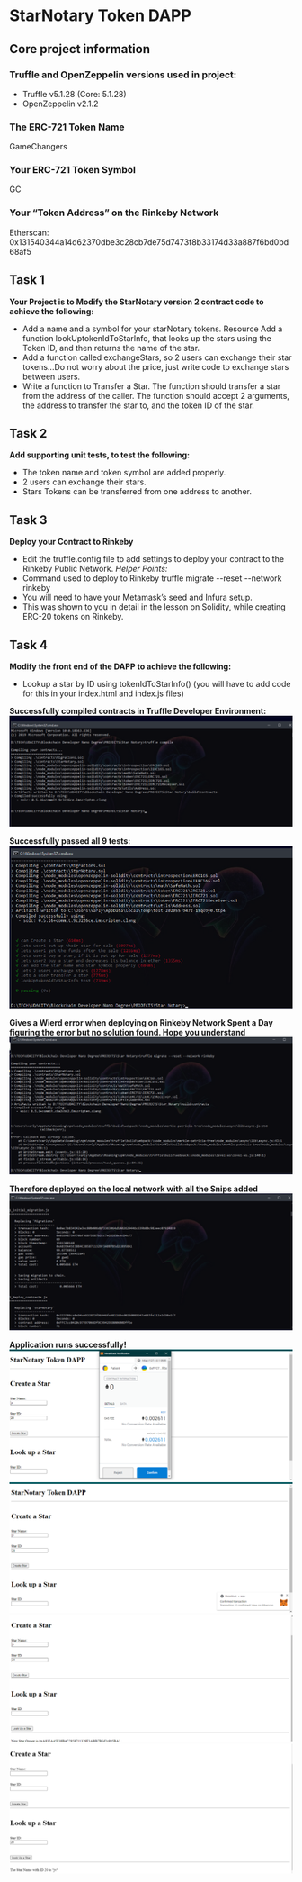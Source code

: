 # StarNotary Token DAPP

## Core project information

### Truffle and OpenZeppelin versions used in project:
- Truffle v5.1.28 (Core: 5.1.28)
- OpenZeppelin v2.1.2

### The ERC-721 Token Name
GameChangers

### Your ERC-721 Token Symbol
GC

### Your “Token Address” on the Rinkeby Network
Etherscan: 0x131540344a14d62370dbe3c28cb7de75d7473f8b33174d33a887f6bd0bd68af5

## Task 1
**Your Project is to Modify the StarNotary version 2 contract code to achieve the following:**
- Add a name and a symbol for your starNotary tokens. Resource
Add a function lookUptokenIdToStarInfo, that looks up the stars using the Token ID, and then returns the name of the star.
- Add a function called exchangeStars, so 2 users can exchange their star tokens...Do not worry about the price, just write code to exchange stars between users.
- Write a function to Transfer a Star. The function should transfer a star from the address of the caller. The function should accept 2 arguments, the address to transfer the star to, and the token ID of the star.

## Task 2
**Add supporting unit tests, to test the following:**
- The token name and token symbol are added properly.
- 2 users can exchange their stars.
- Stars Tokens can be transferred from one address to another.

## Task 3
**Deploy your Contract to Rinkeby**
- Edit the truffle.config file to add settings to deploy your contract to the Rinkeby Public Network.
*Helper Points:*
- Command used to deploy to Rinkeby truffle migrate --reset --network rinkeby
- You will need to have your Metamask’s seed and Infura setup.
- This was shown to you in detail in the lesson on Solidity, while creating ERC-20 tokens on Rinkeby.

## Task 4
**Modify the front end of the DAPP to achieve the following:**
- Lookup a star by ID using tokenIdToStarInfo() (you will have to add code for this in your index.html and index.js files)

**Successfully compiled contracts in Truffle Developer Environment:**
![image info](./snips/compile.png)

**Successfully passed all 9 tests:**
![image info](./snips/test.png)

**Gives a Wierd error when deploying on Rinkeby Network Spent a Day figuring the error but no solution found. Hope you understand**
![image info](./snips/rinkeby.png)

**Therefore deployed on the local network with all the Snips added**
![image info](./snips/local.png)

**Application runs successfully!**
![image info](./snips/1.png)
![image info](./snips/2.png)
![image info](./snips/3.png)
![image info](./snips/4.png)

